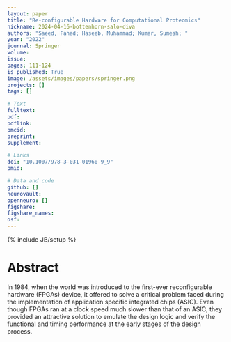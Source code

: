 ```yaml
---
layout: paper
title: "Re-configurable Hardware for Computational Proteomics"
nickname: 2024-04-16-bottenhorn-salo-diva
authors: "Saeed, Fahad; Haseeb, Muhammad; Kumar, Sumesh; "
year: "2022"
journal: Springer
volume: 
issue:
pages: 111-124
is_published: True
image: /assets/images/papers/springer.png
projects: []
tags: []

# Text
fulltext:
pdf:
pdflink:
pmcid:
preprint: 
supplement:

# Links
doi: "10.1007/978-3-031-01960-9_9"
pmid:

# Data and code
github: []
neurovault:
openneuro: []
figshare:
figshare_names:
osf:
---
```

{% include JB/setup %}

# Abstract

In 1984, when the world was introduced to the first-ever reconfigurable hardware (FPGAs) device, it offered to solve a critical problem faced during the implementation of application specific integrated chips (ASIC). Even though FPGAs ran at a clock speed much slower than that of an ASIC, they provided an attractive solution to emulate the design logic and verify the functional and timing performance at the early stages of the design process.
